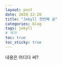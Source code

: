 ```yaml
---
layout: post
date: 2020-12-20
title: "Jekyll 첫번째 글"
categories: blog
tags: jekyll
# 목차
toc: true  
toc_sticky: true 
---
```


내용은 어디다 써?
